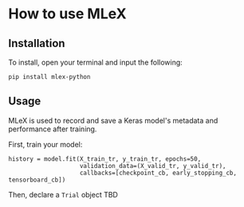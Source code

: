 # How to use MLeX

## Installation
To install, open your terminal and input the following:

``pip install mlex-python``

## Usage
MLeX is used to record and save a Keras model's metadata and
performance after training.

First, train your model:

```
history = model.fit(X_train_tr, y_train_tr, epochs=50,
                    validation_data=(X_valid_tr, y_valid_tr),
                    callbacks=[checkpoint_cb, early_stopping_cb, tensorboard_cb])
```

Then, declare a `Trial` object
TBD
